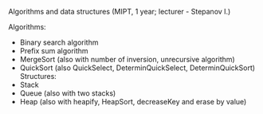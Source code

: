  Algorithms and data structures (MIPT, 1 year; lecturer - Stepanov I.)

Algorithms:
- Binary search algorithm
- Prefix sum algorithm
- MergeSort (also with number of inversion, unrecursive algorithm)
- QuickSort (also QuickSelect, DeterminQuickSelect, DeterminQuickSort)
Structures:
- Stack
- Queue (also with two stacks)
- Heap (also with heapify, HeapSort, decreaseKey and erase by value)
